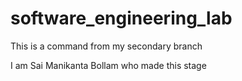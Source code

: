 # software_engineering_lab

This is a command from my secondary branch

I am Sai Manikanta Bollam who made this stage
